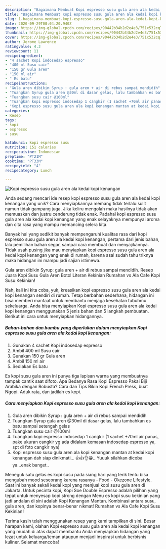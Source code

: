 ```yaml
---
description: "Bagaimana Membuat Kopi espresso susu gula aren ala kedai kopi kenangan Anti Gagal"
title: "Bagaimana Membuat Kopi espresso susu gula aren ala kedai kopi kenangan Anti Gagal"
slug: 1-bagaimana-membuat-kopi-espresso-susu-gula-aren-ala-kedai-kopi-kenangan-anti-gagal
date: 2020-09-29T00:04:20.940Z
image: https://img-global.cpcdn.com/recipes/90442b34b2d2e4e3/751x532cq70/kopi-espresso-susu-gula-aren-ala-kedai-kopi-kenangan-foto-resep-utama.jpg
thumbnail: https://img-global.cpcdn.com/recipes/90442b34b2d2e4e3/751x532cq70/kopi-espresso-susu-gula-aren-ala-kedai-kopi-kenangan-foto-resep-utama.jpg
cover: https://img-global.cpcdn.com/recipes/90442b34b2d2e4e3/751x532cq70/kopi-espresso-susu-gula-aren-ala-kedai-kopi-kenangan-foto-resep-utama.jpg
author: Jerome Lawrence
ratingvalue: 4.3
reviewcount: 11
recipeingredient:
- "4 sachet Kopi indosedap espresso"
- "400 ml Susu cair"
- "150 gr Gula aren"
- "150 ml air"
- " Es batu"
recipeinstructions:
- "Gula aren dibikin Syrup : gula aren + air di rebus sampai mendidih"
- "Tuangkan Syrup gula aren @30ml di dasar gelas, lalu tambahkan es batu sampai setengah gelas"
- "Tuangkan susu cair @100ml"
- "Tuangkan kopi espresso indosedap 1 cangkir (1 sachet +70ml air panas, pake ukuran cangkir yg ada didalam kemasan indosedap espresso ya, spt di foto cangkir nya)"
- "Kopi espresso susu gula aren ala kopi kenangan mantan at kedai kopi kenangan dah siap dinikmati... 👍👍👌😁.. Yuuuk silahkan dicoba ya...enak banget.."
categories:
- Resep
tags:
- kopi
- espresso
- susu

katakunci: kopi espresso susu 
nutrition: 151 calories
recipecuisine: Indonesian
preptime: "PT21M"
cooktime: "PT33M"
recipeyield: "4"
recipecategory: Lunch

---
```



![Kopi espresso susu gula aren ala kedai kopi kenangan](https://img-global.cpcdn.com/recipes/90442b34b2d2e4e3/751x532cq70/kopi-espresso-susu-gula-aren-ala-kedai-kopi-kenangan-foto-resep-utama.jpg)

Anda sedang mencari ide resep kopi espresso susu gula aren ala kedai kopi kenangan yang unik? Cara menyiapkannya memang tidak terlalu sulit namun tidak gampang juga. Jika keliru mengolah maka hasilnya tidak akan memuaskan dan justru cenderung tidak enak. Padahal kopi espresso susu gula aren ala kedai kopi kenangan yang enak selayaknya mempunyai aroma dan cita rasa yang mampu memancing selera kita.

Banyak hal yang sedikit banyak mempengaruhi kualitas rasa dari kopi espresso susu gula aren ala kedai kopi kenangan, pertama dari jenis bahan, lalu pemilihan bahan segar, sampai cara membuat dan menyajikannya. Tidak usah pusing jika mau menyiapkan kopi espresso susu gula aren ala kedai kopi kenangan yang enak di rumah, karena asal sudah tahu triknya maka hidangan ini mampu jadi sajian istimewa.

Gula aren dibikin Syrup: gula aren + air di rebus sampai mendidih. Resep Juara Kopi Susu Gula Aren Botol Literan Kekinian Rumahan vs Ala Cafe Kopi Susu Kekinian!


Nah, kali ini kita coba, yuk, kreasikan kopi espresso susu gula aren ala kedai kopi kenangan sendiri di rumah. Tetap berbahan sederhana, hidangan ini bisa memberi manfaat untuk membantu menjaga kesehatan tubuhmu sekeluarga. Anda bisa menyiapkan Kopi espresso susu gula aren ala kedai kopi kenangan menggunakan 5 jenis bahan dan 5 langkah pembuatan. Berikut ini cara untuk menyiapkan hidangannya.

<!--inarticleads1-->

##### Bahan-bahan dan bumbu yang diperlukan dalam menyiapkan Kopi espresso susu gula aren ala kedai kopi kenangan:

1. Gunakan 4 sachet Kopi indosedap espresso
1. Ambil 400 ml Susu cair
1. Gunakan 150 gr Gula aren
1. Ambil 150 ml air
1. Sediakan  Es batu


Es kopi susu gula aren ini punya tiga lapisan warna yang membuatnya tampak cantik saat difoto. Apa Bedanya Rasa Kopi Espresso Pakai Biji Arabika dengan Robusta? Cara dan Tips Bikin Kopi French Press, buat Ngopi. Aduk rata, dan jadilah es kopi. 

<!--inarticleads2-->

##### Cara menyiapkan Kopi espresso susu gula aren ala kedai kopi kenangan:

1. Gula aren dibikin Syrup : gula aren + air di rebus sampai mendidih
1. Tuangkan Syrup gula aren @30ml di dasar gelas, lalu tambahkan es batu sampai setengah gelas
1. Tuangkan susu cair @100ml
1. Tuangkan kopi espresso indosedap 1 cangkir (1 sachet +70ml air panas, pake ukuran cangkir yg ada didalam kemasan indosedap espresso ya, spt di foto cangkir nya)
1. Kopi espresso susu gula aren ala kopi kenangan mantan at kedai kopi kenangan dah siap dinikmati... 👍👍👌😁.. Yuuuk silahkan dicoba ya...enak banget..


Meneguk satu gelas es kopi susu pada siang hari yang terik tentu bisa mengubah mood seseorang karena rasanya - Food - Okezone Lifestyle. Saat ini banyak sekali kedai kopi yang menjual kopi susu gula aren di Jakarta. Untuk pecinta kopi, Kopi Soe Double Espresso adalah pilihan yang tepat untuk menyesap kopi strong dengan Menu es kopi susu kekinian yang jadi andalan di sini adalah Kopi Kenangan Mantan. Kombinasi antara susu, gula aren, dan kopinya benar-benar nikmat! Rumahan vs Ala Cafe Kopi Susu Kekinian! 

Terima kasih telah menggunakan resep yang kami tampilkan di sini. Besar harapan kami, olahan Kopi espresso susu gula aren ala kedai kopi kenangan yang mudah di atas dapat membantu Anda menyiapkan hidangan yang lezat untuk keluarga/teman ataupun menjadi inspirasi untuk berbisnis kuliner. Selamat mencoba!
